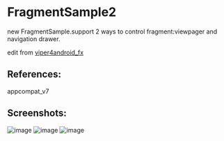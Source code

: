 FragmentSample2
===============

new FragmentSample.support 2 ways to control fragment:viewpager and navigation drawer.

edit from [viper4android_fx][1]

References:
--------
appcompat_v7

Screenshots:
--------
![image](https://raw.github.com/xuyangbill/FragmentSample2/master/screenshots/1.png)
![image](https://raw.github.com/xuyangbill/FragmentSample2/master/screenshots/2.png)
![image](https://raw.github.com/xuyangbill/FragmentSample2/master/screenshots/3.png)

[1]: https://github.com/vipersaudio/viper4android_fx
